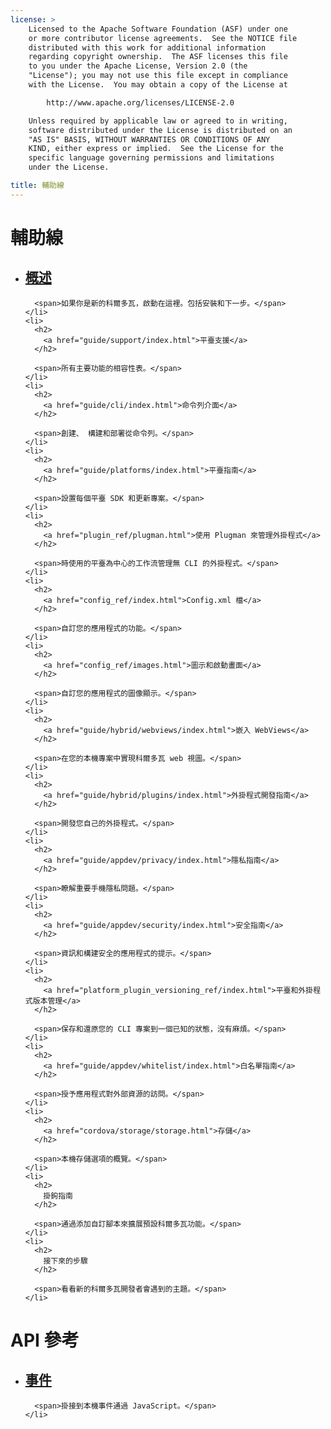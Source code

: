 ```yaml
---
license: >
    Licensed to the Apache Software Foundation (ASF) under one
    or more contributor license agreements.  See the NOTICE file
    distributed with this work for additional information
    regarding copyright ownership.  The ASF licenses this file
    to you under the Apache License, Version 2.0 (the
    "License"); you may not use this file except in compliance
    with the License.  You may obtain a copy of the License at

        http://www.apache.org/licenses/LICENSE-2.0

    Unless required by applicable law or agreed to in writing,
    software distributed under the License is distributed on an
    "AS IS" BASIS, WITHOUT WARRANTIES OR CONDITIONS OF ANY
    KIND, either express or implied.  See the License for the
    specific language governing permissions and limitations
    under the License.

title: 輔助線
---
```


<div id="old-home">
  <h1>
    輔助線
  </h1>

  <ul>
    <li>
      <h2>
        <a href="guide/overview/index.html">概述</a>
      </h2>

      <span>如果你是新的科爾多瓦，啟動在這裡。包括安裝和下一步。</span>
    </li>
    <li>
      <h2>
        <a href="guide/support/index.html">平臺支援</a>
      </h2>

      <span>所有主要功能的相容性表。</span>
    </li>
    <li>
      <h2>
        <a href="guide/cli/index.html">命令列介面</a>
      </h2>

      <span>創建、 構建和部署從命令列。</span>
    </li>
    <li>
      <h2>
        <a href="guide/platforms/index.html">平臺指南</a>
      </h2>

      <span>設置每個平臺 SDK 和更新專案。</span>
    </li>
    <li>
      <h2>
        <a href="plugin_ref/plugman.html">使用 Plugman 來管理外掛程式</a>
      </h2>

      <span>時使用的平臺為中心的工作流管理無 CLI 的外掛程式。</span>
    </li>
    <li>
      <h2>
        <a href="config_ref/index.html">Config.xml 檔</a>
      </h2>

      <span>自訂您的應用程式的功能。</span>
    </li>
    <li>
      <h2>
        <a href="config_ref/images.html">圖示和啟動畫面</a>
      </h2>

      <span>自訂您的應用程式的圖像顯示。</span>
    </li>
    <li>
      <h2>
        <a href="guide/hybrid/webviews/index.html">嵌入 WebViews</a>
      </h2>

      <span>在您的本機專案中實現科爾多瓦 web 視圖。</span>
    </li>
    <li>
      <h2>
        <a href="guide/hybrid/plugins/index.html">外掛程式開發指南</a>
      </h2>

      <span>開發您自己的外掛程式。</span>
    </li>
    <li>
      <h2>
        <a href="guide/appdev/privacy/index.html">隱私指南</a>
      </h2>

      <span>瞭解重要手機隱私問題。</span>
    </li>
    <li>
      <h2>
        <a href="guide/appdev/security/index.html">安全指南</a>
      </h2>

      <span>資訊和構建安全的應用程式的提示。</span>
    </li>
    <li>
      <h2>
        <a href="platform_plugin_versioning_ref/index.html">平臺和外掛程式版本管理</a>
      </h2>

      <span>保存和還原您的 CLI 專案到一個已知的狀態，沒有麻煩。</span>
    </li>
    <li>
      <h2>
        <a href="guide/appdev/whitelist/index.html">白名單指南</a>
      </h2>

      <span>授予應用程式對外部資源的訪問。</span>
    </li>
    <li>
      <h2>
        <a href="cordova/storage/storage.html">存儲</a>
      </h2>

      <span>本機存儲選項的概覽。</span>
    </li>
    <li>
      <h2>
        掛鉤指南
      </h2>

      <span>通過添加自訂腳本來擴展預設科爾多瓦功能。</span>
    </li>
    <li>
      <h2>
        接下來的步驟
      </h2>

      <span>看看新的科爾多瓦開發者會遇到的主題。</span>
    </li>
  </ul>

  <h1>
    API 參考
  </h1>

  <ul>
    <li>
      <h2>
        <a href="cordova/events/events.html">事件</a>
      </h2>

      <span>掛接到本機事件通過 JavaScript。</span>
    </li>
  </ul>
</div>
